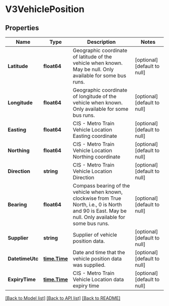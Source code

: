 # V3VehiclePosition

## Properties
Name | Type | Description | Notes
------------ | ------------- | ------------- | -------------
**Latitude** | **float64** | Geographic coordinate of latitude of the vehicle when known. May be null.  Only available for some bus runs. | [optional] [default to null]
**Longitude** | **float64** | Geographic coordinate of longitude of the vehicle when known.   Only available for some bus runs. | [optional] [default to null]
**Easting** | **float64** | CIS - Metro Train Vehicle Location Easting coordinate | [optional] [default to null]
**Northing** | **float64** | CIS - Metro Train Vehicle Location Northing coordinate | [optional] [default to null]
**Direction** | **string** | CIS - Metro Train Vehicle Location Direction | [optional] [default to null]
**Bearing** | **float64** | Compass bearing of the vehicle when known, clockwise from True North, i.e., 0 is North and 90 is East. May be null.  Only available for some bus runs. | [optional] [default to null]
**Supplier** | **string** | Supplier of vehicle position data. | [optional] [default to null]
**DatetimeUtc** | [**time.Time**](time.Time.md) | Date and time that the vehicle position data was supplied. | [optional] [default to null]
**ExpiryTime** | [**time.Time**](time.Time.md) | CIS - Metro Train Vehicle Location data expiry time | [optional] [default to null]

[[Back to Model list]](../README.md#documentation-for-models) [[Back to API list]](../README.md#documentation-for-api-endpoints) [[Back to README]](../README.md)

